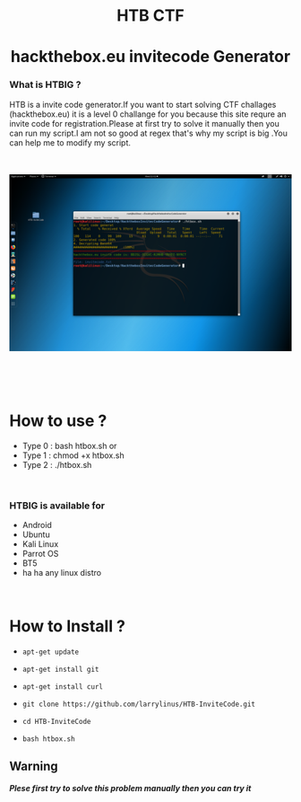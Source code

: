 <h1 align="center">HTB CTF</h1>
<h1 align="center">
       hackthebox.eu invitecode Generator
</h1>


### What is HTBIG ?
HTB is a invite code generator.If you want to start solving
CTF challages (hackthebox.eu) it is a level 0 challange
for you  because this site requre an invite code for
registration.Please at first try to solve  it manually
then you can run my script.I am not so good at regex that's
why my script is big .You can help me to modify my script.
<br/><br/><br/>

<p align="center">
<img
src="https://github.com/larrylinus/HTB-InviteCode/blob/master/Logo.png"/>
</p>

<br/><br/><br/>

# How to use ?

- Type 0 : bash htbox.sh   or
- Type 1 : chmod +x htbox.sh
- Type 2 : ./htbox.sh
<br/>

### HTBIG is available for

* Android
* Ubuntu
* Kali Linux
* Parrot OS
* BT5
* ha ha any linux distro
<br/>

# How to Install ?

* `apt-get update`

* `apt-get install git`

* `apt-get install curl`

* `git clone https://github.com/larrylinus/HTB-InviteCode.git`
* `cd HTB-InviteCode`
* `bash htbox.sh`

## Warning

***Plese first try to solve this problem manually then you can try it***

